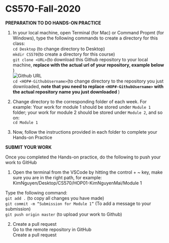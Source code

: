 # CS570-Fall-2020

<strong>PREPARATION TO DO HANDS-ON PRACTICE </strong>

1. In your local machine, open Terminal (for Mac) or Command Propmt (for Windows), type the following commands to create a directory for this class: <br/>
```cd Desktop``` (to change directory to Desktop)<br/>
```mkdir CS570```(to create a directory for this course)<br/>
```git clone <URL>```(to download this Github repository to your local machine, <strong> replace <URL> with the actual url of your repository, example below </strong>)<br/>
![Github URL](github-url.png) <br/>
```cd <HOP#-GithubUsername>```(to change directory to the repository you just downloaded, <strong> note that you need to replace ```<HOP#-GithubUsername>``` with the actual repository name you just downloaded </strong>) <br/>

2. Change directory to the corresponding folder of each week. For example: Your work for module 1 should be stored under ```Module 1``` folder; your work for module 2 should be stored under ```Module 2```, and so on:<br/>
```cd Module 1```<br/>

3. Now, follow the instructions provided in each folder to complete your Hands-on Practice<br/>

<strong>SUBMIT YOUR WORK </strong>

Once you completed the Hands-on practice, do the following to push your work to GitHub <br/>
1. Open the terminal from the VSCode by hitting the control + ~ key, make sure you are in the right path, for example:
KimNguyen/Desktop/CS570/HOP01-KimNguyenMai/Module 1 <br/>

Type the following command: <br/>
```git add .``` (to copy all changes you have made)<br/>
```git commit -m “Submission for Module 1”``` (To add a message to your submission)<br/>
```git push origin master``` (to upload your work to Github) <br/>


2. Create a pull request <br/>
Go to the remote repository in GitHub <br/>
Create a pull request<br/>
